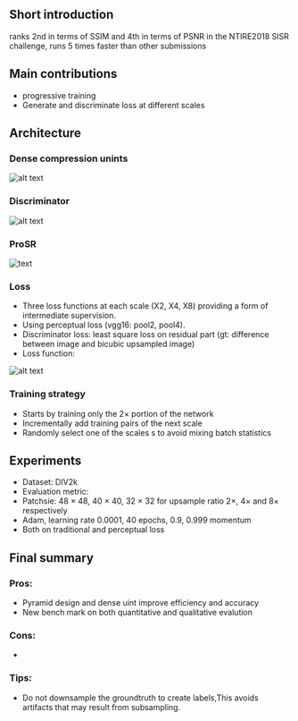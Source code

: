 
## Short introduction
ranks 2nd in terms of SSIM and 4th in terms of PSNR in the NTIRE2018 SISR challenge, runs 5 times faster than other submissions
## Main contributions
- progressive training
- Generate and discriminate loss at different scales
## Architecture
### Dense compression unints
![alt text](Arch.PNG)

### Discriminator
![alt text](Discri.PNG)

### ProSR
![text](Arch_over.PNG)

### Loss
- Three loss functions at each scale (X2, X4, X8) providing a form of intermediate supervision.
- Using perceptual loss (vgg16: pool2, pool4).
- Discriminator loss: least square loss on residual part (gt: difference between image and bicubic upsampled image)
- Loss function:

![alt text](loss.PNG)

### Training strategy
- Starts by training only the 2× portion of the network
- Incrementally add training pairs of the next scale
- Randomly select one of the scales s to avoid mixing batch statistics

## Experiments
- Dataset: DIV2k
- Evaluation metric: 
- Patchsie: 48 × 48, 40 × 40, 32 × 32 for upsample ratio 2×, 4× and 8× respectively
- Adam, learning rate 0.0001, 40 epochs, 0.9, 0.999 momentum
- Both on traditional and perceptual loss

## Final summary
### Pros:
- Pyramid design and dense uint improve efficiency and accuracy
- New bench mark on both quantitative and qualitative evalution
### Cons:
- 
### Tips:
- Do not downsample the groundtruth to create labels,This avoids artifacts that may result from subsampling.

